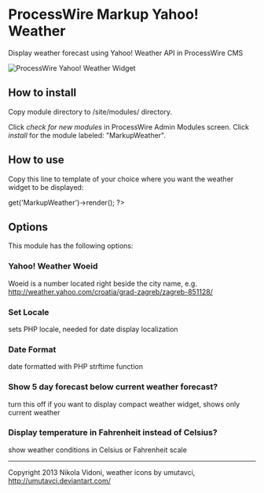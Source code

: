 # ProcessWire Markup Yahoo! Weather

Display weather forecast using Yahoo! Weather API in ProcessWire CMS

![ProcessWire Yahoo! Weather Widget](https://raw.github.com/nvidoni/MarkupWeather/master/screenshot.png)

## How to install

Copy module directory to /site/modules/ directory.

Click *check for new modules* in ProcessWire Admin Modules screen. Click *install* for the module labeled: "MarkupWeather".

## How to use

Copy this line to template of your choice where you want the weather widget to be displayed:

<?php echo $modules->get('MarkupWeather')->render(); ?>

## Options

This module has the following options:

### Yahoo! Weather Woeid
Woeid is a number located right beside the city name, e.g. http://weather.yahoo.com/croatia/grad-zagreb/zagreb-851128/

### Set Locale
sets PHP locale, needed for date display localization

### Date Format
date formatted with PHP strftime function

### Show 5 day forecast below current weather forecast?
turn this off if you want to display compact weather widget, shows only current weather

### Display temperature in Fahrenheit instead of Celsius?
show weather conditions in Celsius or Fahrenheit scale

------
Copyright 2013 Nikola Vidoni, weather icons by umutavci, http://umutavci.deviantart.com/